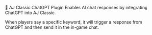💬 AJ Classic ChatGPT Plugin
Enables AI chat responses by integrating ChatGPT into AJ Classic.

When players say a specific keyword, it will trigger a response from ChatGPT and then send it in the in-game chat.
